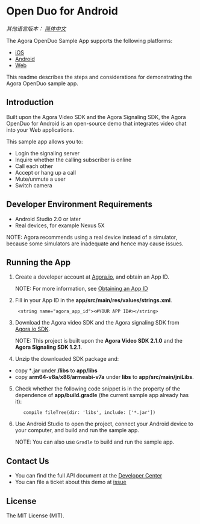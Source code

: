 # Open Duo for Android

*其他语言版本： [简体中文](README.zh.md)*

The Agora OpenDuo Sample App supports the following platforms:

* [iOS](https://github.com/AgoraIO/OpenDuo-iOS-Objective-C)
* [Android](https://github.com/AgoraIO/OpenDuo-Android)
* [Web](https://github.com/AgoraIO/OpenDuo-Web)

This readme describes the steps and considerations for demonstrating the Agora OpenDuo sample app.

## Introduction

Built upon the Agora Video SDK and the Agora Signaling SDK, the Agora OpenDuo for Android is an open-source demo that integrates video chat into your Web applications.

This sample app allows you to:

- Login the signaling server
- Inquire whether the calling subscriber is online
- Call each other
- Accept or hang up a call
- Mute/unmute a user
- Switch camera

## Developer Environment Requirements

- Android Studio 2.0 or later
- Real devices, for example Nexus 5X

NOTE: Agora recommends using a real device instead of a simulator, because some simulators are inadequate and hence may cause issues. 

## Running the App
1. Create a developer account at [Agora.io](https://dashboard.agora.io/signin/), and obtain an App ID. 
   
   NOTE: For more information, see [Obtaining an App ID](https://docs.agora.io/en/2.2/addons/Signaling/Agora%20Basics/key_signaling?platform=All%20Platforms)
   
2. Fill in your App ID in the **app/src/main/res/values/strings.xml**.

 
        <string name="agora_app_id"><#YOUR APP ID#></string>

3. Download the Agora video SDK and the Agora signaling SDK from [Agora.io SDK](https://www.agora.io/en/download/). 

   NOTE: This project is built upon the **Agora Video SDK 2.1.0** and the **Agora Signaling SDK 1.2.1**.

4. Unzip the downloaded SDK package and: 

  - copy ***.jar** under **/libs** to **app/libs**
  - copy **arm64-v8a**/**x86**/**armeabi-v7a** under **libs** to **app/src/main/jniLibs**.

5. Check whether the following code snippet is in the property of the dependence of **app/build.gradle** (the current sample app already has it):

          compile fileTree(dir: 'libs', include: ['*.jar'])

6. Use Android Studio to open the project, connect your Android device to your computer, and build and run the sample app.

   NOTE: You can also use `Gradle` to build and run the sample app.

## Contact Us

- You can find the full API document at the [Developer Center](https://docs.agora.io/en/)
- You can file a ticket about this demo at [issue](https://github.com/AgoraIO/OpenDuo-iOS-Objective-C/issues)

## License

The MIT License (MIT). 
